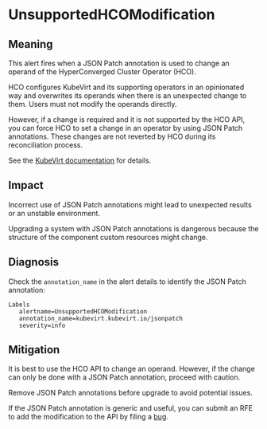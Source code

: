 # UnsupportedHCOModification

## Meaning

This alert fires when a JSON Patch annotation is used to change an operand of
the HyperConverged Cluster Operator (HCO).

HCO configures KubeVirt and its supporting operators in an opinionated way and
overwrites its operands when there is an unexpected change to them. Users must
not modify the operands directly.

However, if a change is required and it is not supported by the HCO API, you can
force HCO to set a change in an operator by using JSON Patch annotations. These
changes are not reverted by HCO during its reconciliation process.

<!--USstart-->
See the [KubeVirt documentation](https://github.com/kubevirt/hyperconverged-cluster-operator/blob/main/docs/cluster-configuration.md#jsonpatch-annotations)
for details.
<!--USend-->

## Impact

Incorrect use of JSON Patch annotations might lead to unexpected results or an
unstable environment.

Upgrading a system with JSON Patch annotations is dangerous because the
structure of the component custom resources might change.

## Diagnosis

Check the `annotation_name` in the alert details to identify the JSON Patch
annotation:

```text
Labels
   alertname=UnsupportedHCOModification
   annotation_name=kubevirt.kubevirt.io/jsonpatch
   severity=info
```

## Mitigation

It is best to use the HCO API to change an operand. However, if the change can
only be done with a JSON Patch annotation, proceed with caution.

Remove JSON Patch annotations before upgrade to avoid potential issues.

<!--USstart-->
If the JSON Patch annotation is generic and useful, you can submit an RFE to add
the modification to the API by filing a [bug](https://bugzilla.redhat.com/).
<!--USend-->
